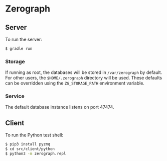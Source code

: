 # Zerograph

## Server

To run the server:

```bash
$ gradle run
```

### Storage

If running as root, the databases will be stored in ``/var/zerograph`` by
default. For other users, the ``$HOME/.zerograph`` directory will be used.
These defaults can be overridden using the ``ZG_STORAGE_PATH`` environment
variable.

### Service

The default database instance listens on port 47474.


## Client

To run the Python test shell:

```bash
$ pip3 install pyzmq
$ cd src/client/python
$ python3 -m zerograph.repl
```
